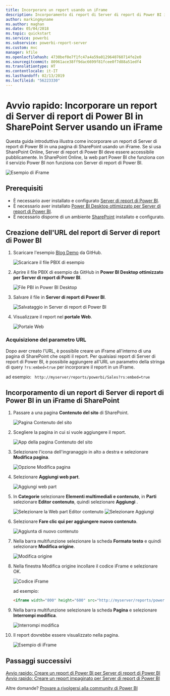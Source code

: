 ```yaml
---
title: Incorporare un report usando un iFrame
description: Incorporamento di report di Server di report di Power BI in un iFrame in SharePoint Server
author: markingmyname
ms.author: maghan
ms.date: 05/04/2018
ms.topic: quickstart
ms.service: powerbi
ms.subservice: powerbi-report-server
ms.custom: mvc
manager: kfile
ms.openlocfilehash: 4730bef0e7f1fc47a4a59a0129640760714fe2e0
ms.sourcegitcommit: 80961ace38ff9dac6699f81fcee0f7d88a51edf4
ms.translationtype: HT
ms.contentlocale: it-IT
ms.lasthandoff: 02/13/2019
ms.locfileid: "56223330"
---
```

# <a name="quickstart-embed-a-power-bi-report-server-report-using-an-iframe-in-sharepoint-server"></a>Avvio rapido: Incorporare un report di Server di report di Power BI in SharePoint Server usando un iFrame

Questa guida introduttiva illustra come incorporare un report di Server di report di Power BI in una pagina di SharePoint usando un iFrame. Se si usa SharePoint Online, Server di report di Power BI deve essere accessibile pubblicamente. In SharePoint Online, la web part Power BI che funziona con il servizio Power BI non funziona con Server di report di Power BI. 

![Esempio di iFrame](media/quickstart-embed/quickstart_embed_01.png)
## <a name="prerequisites"></a>Prerequisiti
* È necessario aver installato e configurato [Server di report di Power BI](https://powerbi.microsoft.com/report-server/).
* È necessario aver installato [Power BI Desktop ottimizzato per Server di report di Power BI](install-powerbi-desktop.md).
* È necessario disporre di un ambiente [SharePoint](https://docs.microsoft.com/sharepoint/install/install) installato e configurato.

## <a name="creating-the-power-bi-report-server-report-url"></a>Creazione dell'URL del report di Server di report di Power BI

1. Scaricare l'esempio [Blog Demo](https://github.com/Microsoft/powerbi-desktop-samples) da GitHub.

    ![Scaricare il file PBIX di esempio](media/quickstart-embed/quickstart_embed_14.png)

2. Aprire il file PBIX di esempio da GitHub in **Power BI Desktop ottimizzato per Server di report di Power BI**.

    ![File PBI in Power BI Desktop](media/quickstart-embed/quickstart_embed_02.png)

3. Salvare il file in **Server di report di Power BI**. 

    ![Salvataggio in Server di report di Power BI](media/quickstart-embed/quickstart_embed_03.png)

4. Visualizzare il report nel **portale Web**.

    ![Portale Web](media/quickstart-embed/quickstart_embed_04.png)

### <a name="capturing-the-url-parameter"></a>Acquisizione del parametro URL

Dopo aver creato l'URL, è possibile creare un iFrame all'interno di una pagina di SharePoint che ospiti il report. Per qualsiasi report di Server di report di Power BI, è possibile aggiungere all'URL un parametro della stringa di query `?rs:embed=true` per incorporare il report in un iFrame. 

   ad esempio:
    ``` 
    http://myserver/reports/powerbi/Sales?rs:embed=true
    ```
## <a name="embedding-a-power-bi-report-server-report-in-a-sharepoint-iframe"></a>Incorporamento di un report di Server di report di Power BI in un iFrame di SharePoint

1. Passare a una pagina **Contenuto del sito** di SharePoint.

    ![Pagina Contenuto del sito](media/quickstart-embed/quickstart_embed_05.png)

2. Scegliere la pagina in cui si vuole aggiungere il report.

    ![App della pagina Contenuto del sito](media/quickstart-embed/quickstart_embed_06.png)

3. Selezionare l'icona dell'ingranaggio in alto a destra e selezionare **Modifica pagina**.

    ![Opzione Modifica pagina](media/quickstart-embed/quickstart_embed_07.png)

4. Selezionare **Aggiungi web part**.

    ![Aggiungi web part](media/quickstart-embed/quickstart_embed_08.png)

5. In **Categorie** selezionare **Elementi multimediali e contenuto**, in **Parti** selezionare **Editor contenuto**, quindi selezionare **Aggiungi** .

    ![Selezionare la Web part Editor contenuto](media/quickstart-embed/quickstart_embed_09.png) ![Selezionare Aggiungi](media/quickstart-embed/quickstart_embed_091.png)

6. Selezionare **Fare clic qui per aggiungere nuovo contenuto**.

    ![Aggiunta di nuovo contenuto](media/quickstart-embed/quickstart_embed_10.png)

7. Nella barra multifunzione selezionare la scheda **Formato testo** e quindi selezionare **Modifica origine**.

     ![Modifica origine](media/quickstart-embed/quickstart_embed_11.png)

8. Nella finestra Modifica origine incollare il codice iFrame e selezionare OK.

    ![Codice iFrame](media/quickstart-embed/quickstart_embed_12.png)

     ad esempio:
     ```html
     <iframe width="800" height="600" src="http://myserver/reports/powerbi/Sales?rs:embed=true" frameborder="0" allowFullScreen="true"></iframe>
     ```

9. Nella barra multifunzione selezionare la scheda **Pagina** e selezionare **Interrompi modifica**.

    ![Interrompi modifica](media/quickstart-embed/quickstart_embed_13.png)

10. Il report dovrebbe essere visualizzato nella pagina.

    ![Esempio di iFrame](media/quickstart-embed/quickstart_embed_01.png)

## <a name="next-steps"></a>Passaggi successivi

[Avvio rapido: Creare un report di Power BI per Server di report di Power BI](quickstart-create-powerbi-report.md)  
[Avvio rapido: Creare un report impaginato per Server di report di Power BI](quickstart-create-paginated-report.md)  

Altre domande? [Provare a rivolgersi alla community di Power BI](https://community.powerbi.com/) 